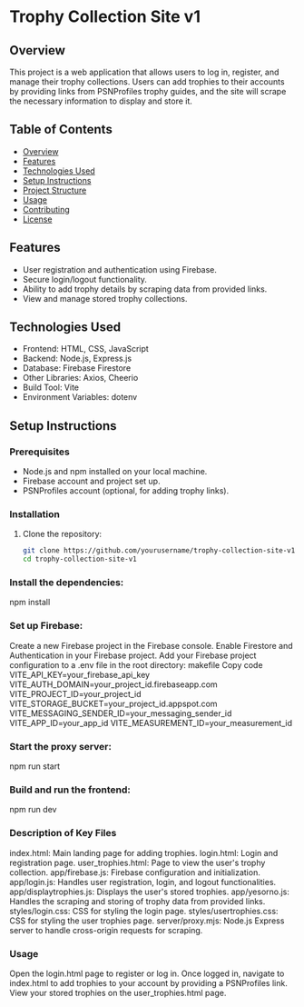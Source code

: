 # Trophy Collection Site v1

## Overview

This project is a web application that allows users to log in, register, and manage their trophy collections. Users can add trophies to their accounts by providing links from PSNProfiles trophy guides, and the site will scrape the necessary information to display and store it.

## Table of Contents

- [Overview](#overview)
- [Features](#features)
- [Technologies Used](#technologies-used)
- [Setup Instructions](#setup-instructions)
- [Project Structure](#project-structure)
- [Usage](#usage)
- [Contributing](#contributing)
- [License](#license)

## Features

- User registration and authentication using Firebase.
- Secure login/logout functionality.
- Ability to add trophy details by scraping data from provided links.
- View and manage stored trophy collections.

## Technologies Used

- Frontend: HTML, CSS, JavaScript
- Backend: Node.js, Express.js
- Database: Firebase Firestore
- Other Libraries: Axios, Cheerio
- Build Tool: Vite
- Environment Variables: dotenv

## Setup Instructions

### Prerequisites

- Node.js and npm installed on your local machine.
- Firebase account and project set up.
- PSNProfiles account (optional, for adding trophy links).

### Installation

1. Clone the repository:
   ```bash
   git clone https://github.com/yourusername/trophy-collection-site-v1.git
   cd trophy-collection-site-v1


### Install the dependencies:
npm install

 ### Set up Firebase:

Create a new Firebase project in the Firebase console.
Enable Firestore and Authentication in your Firebase project.
Add your Firebase project configuration to a .env file in the root directory:
makefile
Copy code
VITE_API_KEY=your_firebase_api_key
VITE_AUTH_DOMAIN=your_project_id.firebaseapp.com
VITE_PROJECT_ID=your_project_id
VITE_STORAGE_BUCKET=your_project_id.appspot.com
VITE_MESSAGING_SENDER_ID=your_messaging_sender_id
VITE_APP_ID=your_app_id
VITE_MEASUREMENT_ID=your_measurement_id

### Start the proxy server:


npm run start

### Build and run the frontend:

npm run dev

### Description of Key Files
index.html: Main landing page for adding trophies.
login.html: Login and registration page.
user_trophies.html: Page to view the user's trophy collection.
app/firebase.js: Firebase configuration and initialization.
app/login.js: Handles user registration, login, and logout functionalities.
app/displaytrophies.js: Displays the user's stored trophies.
app/yesorno.js: Handles the scraping and storing of trophy data from provided links.
styles/login.css: CSS for styling the login page.
styles/usertrophies.css: CSS for styling the user trophies page.
server/proxy.mjs: Node.js Express server to handle cross-origin requests for scraping.

### Usage
Open the login.html page to register or log in.
Once logged in, navigate to index.html to add trophies to your account by providing a PSNProfiles link.
View your stored trophies on the user_trophies.html page.
